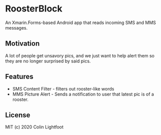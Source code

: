 # RoosterBlock
An Xmarin.Forms-based Android app that reads incoming SMS and MMS messages.

## Motivation
A lot of people get unsavory pics, and we just want to help alert them so they are no longer surprised by said pics.

## Features
* SMS Content Filter - filters out rooster-like words
* MMS Picture Alert  - Sends a notification to user that latest pic is of a rooster.

## License
MIT (c) 2020 Colin Lightfoot
